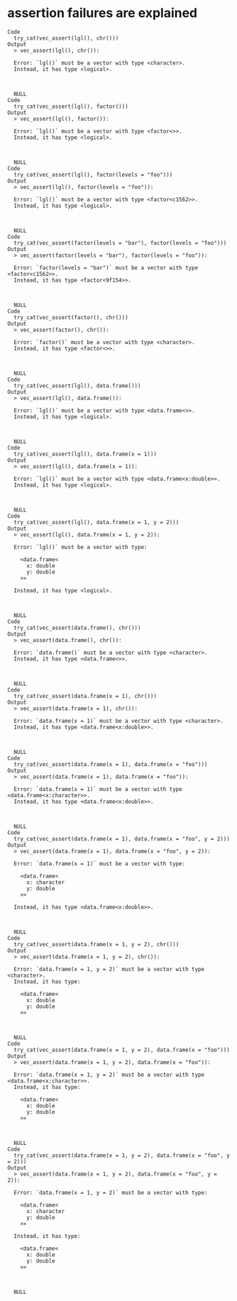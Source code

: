 # assertion failures are explained

    Code
      try_cat(vec_assert(lgl(), chr()))
    Output
      > vec_assert(lgl(), chr()):
      
      Error: `lgl()` must be a vector with type <character>.
      Instead, it has type <logical>.
      
      
      
      NULL
    Code
      try_cat(vec_assert(lgl(), factor()))
    Output
      > vec_assert(lgl(), factor()):
      
      Error: `lgl()` must be a vector with type <factor<>>.
      Instead, it has type <logical>.
      
      
      
      NULL
    Code
      try_cat(vec_assert(lgl(), factor(levels = "foo")))
    Output
      > vec_assert(lgl(), factor(levels = "foo")):
      
      Error: `lgl()` must be a vector with type <factor<c1562>>.
      Instead, it has type <logical>.
      
      
      
      NULL
    Code
      try_cat(vec_assert(factor(levels = "bar"), factor(levels = "foo")))
    Output
      > vec_assert(factor(levels = "bar"), factor(levels = "foo")):
      
      Error: `factor(levels = "bar")` must be a vector with type <factor<c1562>>.
      Instead, it has type <factor<9f154>>.
      
      
      
      NULL
    Code
      try_cat(vec_assert(factor(), chr()))
    Output
      > vec_assert(factor(), chr()):
      
      Error: `factor()` must be a vector with type <character>.
      Instead, it has type <factor<>>.
      
      
      
      NULL
    Code
      try_cat(vec_assert(lgl(), data.frame()))
    Output
      > vec_assert(lgl(), data.frame()):
      
      Error: `lgl()` must be a vector with type <data.frame<>>.
      Instead, it has type <logical>.
      
      
      
      NULL
    Code
      try_cat(vec_assert(lgl(), data.frame(x = 1)))
    Output
      > vec_assert(lgl(), data.frame(x = 1)):
      
      Error: `lgl()` must be a vector with type <data.frame<x:double>>.
      Instead, it has type <logical>.
      
      
      
      NULL
    Code
      try_cat(vec_assert(lgl(), data.frame(x = 1, y = 2)))
    Output
      > vec_assert(lgl(), data.frame(x = 1, y = 2)):
      
      Error: `lgl()` must be a vector with type:
      
        <data.frame<
          x: double
          y: double
        >>
      
      Instead, it has type <logical>.
      
      
      
      NULL
    Code
      try_cat(vec_assert(data.frame(), chr()))
    Output
      > vec_assert(data.frame(), chr()):
      
      Error: `data.frame()` must be a vector with type <character>.
      Instead, it has type <data.frame<>>.
      
      
      
      NULL
    Code
      try_cat(vec_assert(data.frame(x = 1), chr()))
    Output
      > vec_assert(data.frame(x = 1), chr()):
      
      Error: `data.frame(x = 1)` must be a vector with type <character>.
      Instead, it has type <data.frame<x:double>>.
      
      
      
      NULL
    Code
      try_cat(vec_assert(data.frame(x = 1), data.frame(x = "foo")))
    Output
      > vec_assert(data.frame(x = 1), data.frame(x = "foo")):
      
      Error: `data.frame(x = 1)` must be a vector with type <data.frame<x:character>>.
      Instead, it has type <data.frame<x:double>>.
      
      
      
      NULL
    Code
      try_cat(vec_assert(data.frame(x = 1), data.frame(x = "foo", y = 2)))
    Output
      > vec_assert(data.frame(x = 1), data.frame(x = "foo", y = 2)):
      
      Error: `data.frame(x = 1)` must be a vector with type:
      
        <data.frame<
          x: character
          y: double
        >>
      
      Instead, it has type <data.frame<x:double>>.
      
      
      
      NULL
    Code
      try_cat(vec_assert(data.frame(x = 1, y = 2), chr()))
    Output
      > vec_assert(data.frame(x = 1, y = 2), chr()):
      
      Error: `data.frame(x = 1, y = 2)` must be a vector with type <character>.
      Instead, it has type:
      
        <data.frame<
          x: double
          y: double
        >>
      
      
      
      NULL
    Code
      try_cat(vec_assert(data.frame(x = 1, y = 2), data.frame(x = "foo")))
    Output
      > vec_assert(data.frame(x = 1, y = 2), data.frame(x = "foo")):
      
      Error: `data.frame(x = 1, y = 2)` must be a vector with type <data.frame<x:character>>.
      Instead, it has type:
      
        <data.frame<
          x: double
          y: double
        >>
      
      
      
      NULL
    Code
      try_cat(vec_assert(data.frame(x = 1, y = 2), data.frame(x = "foo", y = 2)))
    Output
      > vec_assert(data.frame(x = 1, y = 2), data.frame(x = "foo", y = 2)):
      
      Error: `data.frame(x = 1, y = 2)` must be a vector with type:
      
        <data.frame<
          x: character
          y: double
        >>
      
      Instead, it has type:
      
        <data.frame<
          x: double
          y: double
        >>
      
      
      
      NULL


